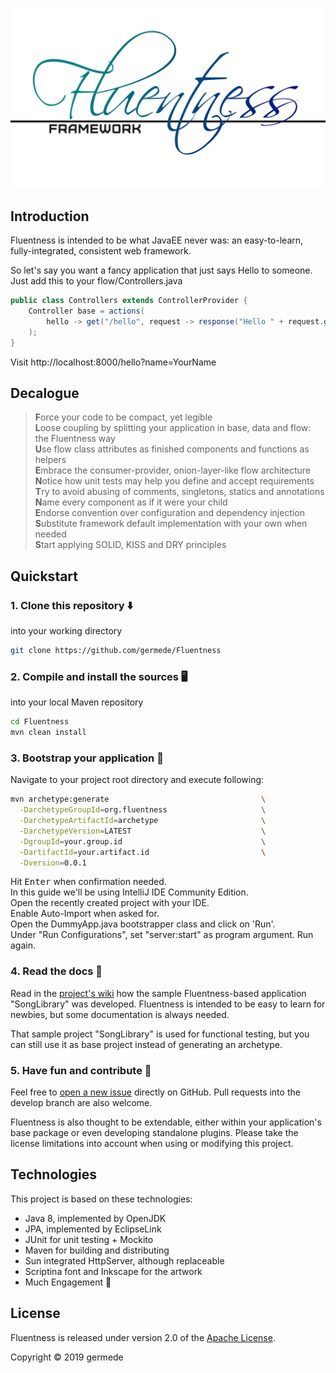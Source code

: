 ![Fluentness logo](core/art/logo.png?raw=true "Fluentness logo")

## Introduction
Fluentness is intended to be what JavaEE never was: an easy-to-learn, fully-integrated, consistent web framework. 

So let's say you want a fancy application that just says Hello to someone. Just add this to your flow/Controllers.java
```java
public class Controllers extends ControllerProvider {
    Controller base = actions(
        hello -> get("/hello", request -> response("Hello " + request.getGetParameter("name")))
    );
}
```
Visit http://localhost:8000/hello?name=YourName

## Decalogue

>**F**orce your code to be compact, yet legible  
>**L**oose coupling by splitting your application in base, data and flow: the Fluentness way  
>**U**se flow class attributes as finished components and functions as helpers  
>**E**mbrace the consumer-provider, onion-layer-like flow architecture  
>**N**otice how unit tests may help you define and accept requirements  
>**T**ry to avoid abusing of comments, singletons, statics and annotations  
>**N**ame every component as if it were your child  
>**E**ndorse convention over configuration and dependency injection  
>**S**ubstitute framework default implementation with your own when needed  
>**S**tart applying SOLID, KISS and DRY principles

## Quickstart

### 1. Clone this repository :arrow_down:
into your working directory

```bash
git clone https://github.com/germede/Fluentness
```

### 2. Compile and install the sources :desktop_computer:
into your local Maven repository

```bash
cd Fluentness
mvn clean install
```

### 3. Bootstrap your application :rocket:

Navigate to your project root directory and execute following:
```bash
mvn archetype:generate                                  \
  -DarchetypeGroupId=org.fluentness                     \
  -DarchetypeArtifactId=archetype                       \
  -DarchetypeVersion=LATEST                             \
  -DgroupId=your.group.id                               \
  -DartifactId=your.artifact.id                         \
  -Dversion=0.0.1
```
Hit <kbd>Enter</kbd> when confirmation needed.  
In this guide we'll be using IntelliJ IDE Community Edition.  
Open the recently created project with your IDE.  
Enable Auto-Import when asked for.  
Open the DummyApp.java bootstrapper class and click on 'Run'.  
Under "Run Configurations", set "server:start" as program argument. Run again. 

### 4. Read the docs :closed_book:

Read in the [project's wiki](https://github.com/germede/Fluentness/wiki) how the sample Fluentness-based application "SongLibrary" was developed. Fluentness is intended to be easy to learn 
for newbies, but some documentation is always needed.

That sample project "SongLibrary" is used for functional testing, but you can still use it as base project instead of generating an archetype.  

### 5. Have fun and contribute :busts_in_silhouette:
Feel free to [open a new issue](https://github.com/germede/Fluentness/issues/new) directly on GitHub. 
Pull requests into the develop branch are also welcome. 

Fluentness is also thought to be extendable, either within your application's base package or even developing standalone plugins. Please take the license limitations into account when using or modifying this project.


## Technologies
This project is based on these technologies:
- Java 8, implemented by OpenJDK
- JPA, implemented by EclipseLink 
- JUnit for unit testing + Mockito
- Maven for building and distributing
- Sun integrated HttpServer, although replaceable
- Scriptina font and Inkscape for the artwork
- Much Engagement :muscle:

## License
Fluentness is released under version 2.0 of the [Apache License](https://www.apache.org/licenses/LICENSE-2.0).

Copyright © 2019 germede
